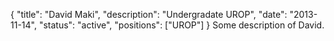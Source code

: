 {
	"title": "David Maki",
	"description": "Undergradate UROP",
	"date": "2013-11-14",
	"status": "active",
	"positions": ["UROP"]
}
Some description of David.

